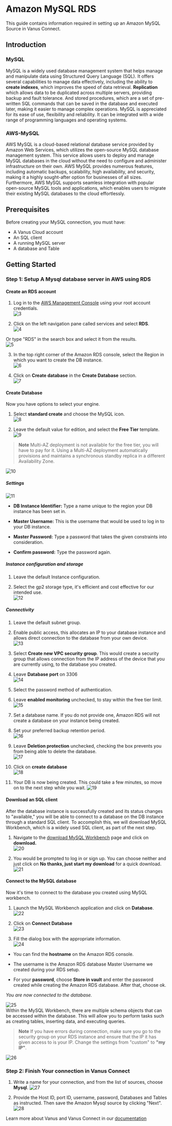# Amazon MySQL RDS

This guide contains information required in setting up an Amazon MySQL Source in Vanus Connect.  

## Introduction   

### MySQL  
MySQL is a widely used database management system that helps manage and manipulate data using Structured Query Language (SQL). It offers several capabilities to manage data effectively, including the ability to **create indexes**, which improves the speed of data retrieval. **Replication** which allows data to be duplicated across multiple servers, providing backup and fault tolerance. And stored procedures, which are a set of pre-written SQL commands that can be saved in the database and executed later, making it easier to manage complex operations. MySQL is appreciated for its ease of use, flexibility and reliability. It can be integrated with a wide range of programming languages and operating systems.  

### AWS-MySQL  
AWS MySQL is a cloud-based relational database service provided by Amazon Web Services, which utilizes the open-source MySQL database management system. This service allows users to deploy and manage MySQL databases in the cloud without the need to configure and administer infrastructure on their own. AWS MySQL provides numerous features, including automatic backups, scalability, high availability, and security, making it a highly sought-after option for businesses of all sizes. Furthermore, AWS MySQL supports seamless integration with popular open-source MySQL tools and applications, which enables users to migrate their existing MySQL databases to the cloud effortlessly.   

## Prerequisites   
Before creating your MySQL connection, you must have:  

- A Vanus Cloud account 
- An SQL client 
- A running MySQL server
- A database and Table

## Getting Started

### Step 1: Setup A Mysql database server in AWS using RDS  

#### Create an RDS account  
1. Log in to the [AWS Management Console](https://aws.amazon.com/) using your root account credentials.  
![3](images/sign%20into%20the%20AWS%20console.png)   


2. Click on the left navigation pane called services and select **RDS**.  
![4](images/select%20RDS.png)   


Or type "RDS" in the search box and select it from the results.   
![5](images/search%20for%20RDS.png)   


3. In the top right corner of the Amazon RDS console, select the Region in which you want to create the DB instance.   
![6](images/select%20your%20preferred%20region.png)   


4. Click on **Create database** in the **Create Database** section.  
![7](images/create%20database.png)   


#### Create Database   
Now you have options to select your engine.  

1. Select **standard create** and choose the MySQL icon.  
![8](images/select%20mysql%20and%20standard%20create.png)   


2. Leave the default value for edition, and select the **Free Tier** template.   
![9](images/select%20free%20tier.png)   


>**Note** 
Multi-AZ deployment is not available for the free tier, you will have to pay for it. Using a Multi-AZ deployment automatically provisions and maintains a synchronous standby replica in a different Availability Zone.  

![10](images/leave%20availability.png)   


##### Settings   
![11](images/settings2.png)   
- **DB Instance Identifier:** Type a name unique to the region your DB instance has been set in.  

- **Master Username:** This is the username that would be used to log in to your DB instance.  

- **Master Password:** Type a password that takes the given constraints into consideration.  

- **Confirm password:** Type the password again.  


##### Instance configuration and storage   
1. Leave the default Instance configuration. 

2. Select the gp2 storage type, it's efficient and cost effective for our intended use.  
![12](images/instance%20config.png)   


##### Connectivity   
1. Leave the default subnet group.  

2. Enable public access, this allocates an IP to your database instance and allows direct connection to the database from your own device.  
![13](images/connectivity.png)  


3. Select **Create new VPC security group**. This would create a security group that allows connection from the IP address of the device that you are currently using, to the database you created.  

4. Leave **Database port** on 3306   
![14](images/VPC.png)   


5. Select the password method of authentication.   

6. Leave **enabled monitoring** unchecked, to stay within the free tier limit.  
![15](images/Database%20Auth.png)
7. Set a database name. If you do not provide one, Amazon RDS will not create a database on your instance being created.  

8. Set your preferred backup retention period.  
![16](images/additional%20config.png)  


9. Leave **Deletion protection** unchecked, checking the box prevents you from being able to delete the database.  
![17](images/encryption.png)   


10. Click on **create database**  
![18](images/final%20create.png)   


11. Your DB is now being created. This could take a few minutes, so move on to the next step while you wait. 
![19](images/db%20creation%20in%20progress.png)   


#### Download an SQL client
After the database instance is successfully created and its status changes to "available," you will be able to connect to a database on the DB instance through a standard SQL client. To accomplish this, we will download MySQL Workbench, which is a widely used SQL client, as part of the next step.   

1. Navigate to the [download MySQL Workbench](https://dev.mysql.com/downloads/workbench/) page and click on **download.**  
![20](images/mysql%20workbench.png)   


2. You would be prompted to log in or sign up. You can choose neither and just click on **No thanks, just start my download** for a quick download.  
![21](images/mysql2.png)   


#### Connect to the MySQL database   
Now it's time to connect to the database you created using MySQL workbench.  

1. Launch the MySQL Workbench application and click on **Database**.  
![22](images/workbench%20database.png)   


2. Click on **Connect Database**   
![23](images/connect%20to%20database.png)   


3. Fill the dialog box with the appropriate information.   
![24](images/mysql%20connect%20to%20database.png)   

- You can find the **hostname** on the Amazon RDS console.  

- The username is the Amazon RDS database Master Username we created during your RDS setup.  

- For your **password**, choose **Store in vault** and enter the password created while creating the Amazon RDS database. After that, choose ok.  


*You are  now connected to the database.*  


![25](images/workbench%20connection%20successful.png)   
Within the MySQL Workbench, there are multiple schema objects that can be accessed within the database. This will allow you to perform tasks such as creating tables, inserting data, and executing queries.   


>**Note** If you have errors during connection, make sure you go to the security group on your RDS instance and ensure that the IP it has given access to is your IP. Change the settings from "custom" to **"my IP"**.    

![26](images/edit%20inbound%20rule.png)   


### Step 2: Finish Your connection in Vanus Connect   
1. Write a name for your connection, and from the list of sources, choose **Mysql**. 
![27](images/vanus%20cloud%20connection.png)   

2. Provide the Host ID, port ID, username, password, Databases and Tables as instructed. Then save the Amazon Mysql source by clicking "Next".  
![28](images/source%20configuration.png)  


Learn more about Vanus and Vanus Connect in our [documentation](https://docs.vanus.ai/getting-started/what-is-vanus)
